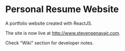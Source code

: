 # Personal Resume Website

A portfolio website created with ReactJS. 

The site is now live at http://www.stevenpenavajr.com.

Check "Wiki" section for developer notes.
